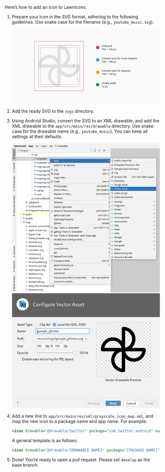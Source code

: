 Here’s how to add an icon to&nbsp;Lawnicons.

1. Prepare your icon in the SVG format, adhering to the following guidelines. Use snake case for the filename (e.g.,&nbsp;`youtube_music.svg`).

    ![](./contributing-image-1.png)

1. Add the ready SVG to the `svgs`&nbsp;directory.

1. Using Android Studio, convert the SVG to an XML drawable, and add the XML drawable to the `app/src/main/res/drawable` directory. Use snake case for the drawable name (e.g., `youtube_music`). You can keep all settings at their&nbsp;defaults.

    ![](./contributing-image-2.png) ![](./contributing-image-3.png)

1. Add a new line to `app/src/main/res/xml/grayscale_icon_map.xml`, and map the new icon to a package name and app name. For&nbsp;example:

    ```xml
    <icon drawable="@drawable/twitter" package="com.twitter.android" name="Twitter" />
    ```

    A general template is as&nbsp;follows:

    ```xml
    <icon drawable="@drawable/[DRAWABLE NAME]" package="[PACKAGE NAME]" name="[APP NAME]" />
    ```

1. Done! You’re ready to open a pull request. Please set `develop` as the base&nbsp;branch.